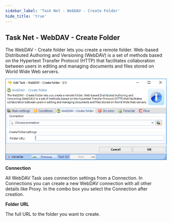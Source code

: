 ```yaml
---
sidebar_label: 'Task Net - WebDAV - Create Folder'
hide_title: 'true'
---
```


## Task Net - WebDAV - Create Folder

The WebDAV - Create folder lets you create a remote folder. Web-based Distributed Authoring and Versioning (WebDAV) is a set of methods based on the Hypertext Transfer Protocol (HTTP) that facilitates collaboration between users in editing and managing documents and files stored on World Wide Web servers.

![](../../../static/img/tasknetwebdavcreatefolder.png)

**Connection**

All WebDAV Task uses connection settings from a Connection. In Connections you can create a new WebDAV connection with all other details like Proxy. In the combo box you select the Connection after creation.
 
**Folder URL**

The full URL to the folder you want to create.